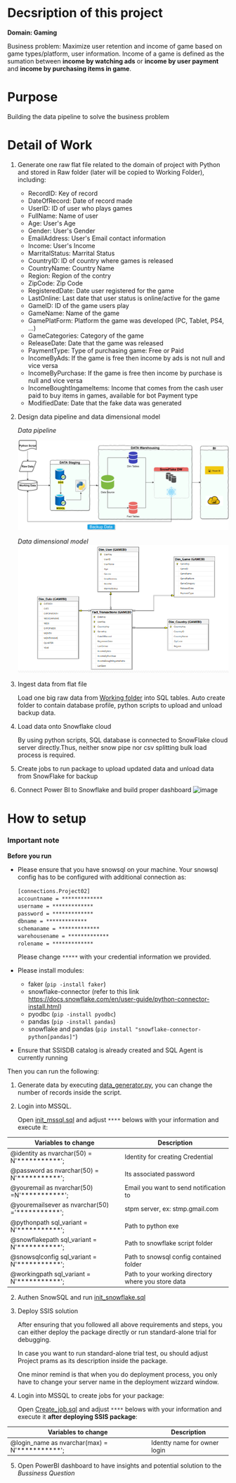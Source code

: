 # Decsription of this project

**Domain: Gaming**

Business problem: Maximize user retention and income of game based on game types/platform, user information. Income of a game is defined as the sumation between **income by watching ads** or **income by user payment** and **income by purchasing items in game**.

# Purpose

Building the data pipeline to solve the business problem

# Detail of Work

1. Generate one raw flat file related to the domain of project with Python and stored in Raw folder (later will be copied to Working Folder), including:
    - RecordID: Key of record
    - DateOfRecord: Date of record made
    - UserID: ID of user who plays games
    - FullName: Name of user
    - Age: User's Age
    - Gender: User's Gender
    - EmailAddress: User's Email contact information
    - Income: User's Income
    - MarritalStatus: Marrital Status
    - CountryID: ID of country where games is released
    - CountryName: Country Name
    - Region: Region of the contry
    - ZipCode: Zip Code
    - RegisteredDate: Date user registered for the game
    - LastOnline: Last date that user status is online/active for the game
    - GameID: ID of the game users play
    - GameName: Name of the game
    - GamePlatForm: Platform the game was developed (PC, Tablet, PS4, ...)
    - GameCategories: Category of the game
    - ReleaseDate: Date that the game was released
    - PaymentType: Type of purchasing game: Free or Paid
    - IncomeByAds: If the game is free then income by ads is not null and vice versa
    - IncomeByPurchase: If the game is free then income by purchase is null and vice versa
    - IncomeBoughtIngameItems: Income that comes from the cash user paid to buy items in games, available for bot Payment type
    - ModifiedDate: Date that the fake data was generated

2. Design data pipeline and data dimensional model

    *Data pipeline*

    ![architectural-design-data-pipeline](./docs/Project02_architecture.png)

    *Data dimensional model*
    ![dimensional-data-model](./docs/Datamodel.png)

3. Ingest data from flat file

    Load one big raw data from [Working folder](./resoures/Working-Folder) into SQL tables.
    Auto create folder to contain database profile, python scripts to upload and unload backup data.

4. Load data onto Snowflake cloud

    By using python scripts, SQL database is connected to SnowFlake cloud server directly.Thus, neither snow pipe nor csv splitting bulk load process is required.

7. Create jobs to run package to upload updated data and unload data from SnowFlake for backup

8. Connect Power BI to Snowflake and build proper dashboard
![image](https://user-images.githubusercontent.com/88389982/129837417-18a9b6ea-06ac-4d5a-952a-64ac64f7ceb7.png)

# How to setup

### **Important note**

**Before you run**

- Please ensure that you have snowsql on your machine. Your snowsql config has to be configured with additional connection as:

    `[connections.Project02]`   
    `accountname = *************`   
    `username = *************`   
    `password = *************`   
    `dbname = *************`    
    `schemaname = *************`    
    `warehousename = *************`     
    `rolename = *************`

     Please change `*****` with your credential information we provided.
- Please install modules:
  - faker (`pip -install faker`)
  - snowflake-connector (refer to this link <https://docs.snowflake.com/en/user-guide/python-connector-install.html>)
  - pyodbc (`pip -install pyodbc`)
  - pandas (`pip -install pandas`)
  - snowflake and pandas (`pip install "snowflake-connector-python[pandas]"`)
- Ensure that SSISDB catalog is already created and SQL Agent is currently running

Then you can run the following:
1. Generate data by executing [data_generator.py](./resources/data_generator.py), you can change the number of records inside the script.

1. Login into MSSQL.

    Open [init_mssql.sql](./src/mssql/init_mssql.sql) and adjust `****` belows with your information and execute it:

| Variables to change                           | Description                                       |
|-----------------------------------------------|---------------------------------------------------|
|@identity as nvarchar(50) = N'***********';    | Identity for creating Credential                   |
|@password as nvarchar(50) = N'***********';    | Its associated password                           |
|@youremail as nvarchar(50) =N'***********';    | Email you want to send notification to            |
|@youremailsever as nvarchar(50) ='***********';| stpm server, ex: stmp.gmail.com                   |
|@pythonpath sql_variant = N'***********';      | Path to python exe                                |
|@snowflakepath sql_variant = N'***********';   | Path to snowflake script folder                   |
|@snowsqlconfig sql_variant = N'***********';   | Path to snowsql config contained folder           |
|@workingpath sql_variant = N'***********';     |Path to your working directory where you store data|

2. Authen SnowSQL and run [init_snowflake.sql](./src/snowflake/init_snowfalke.sql)

3. Deploy SSIS solution
    
    After ensuring that you followed all above requirements and steps, you can either deploy the package directly or run standard-alone trial for debugging.

    In case you want to run standard-alone trial test, ou should adjust Project prams as its description inside the package.

    One minor remind is that when you do deployment process, you only have to change your server name in the deployment wizzard window.

4. Login into MSSQL to create jobs for your package:

    Open [Create_job.sql](./src/mssql/create_job.sql) and adjust `****` belows with your information and execute it **after deploying SSIS package**:

 | Variables to change                           | Description                                       |
|-----------------------------------------------|---------------------------------------------------|
|@login_name as nvarchar(max) = N'***********'; | Identty name for owner login                        |

5. Open PowerBI dashboard to have insights and potential solution to the *Bussiness Question*

